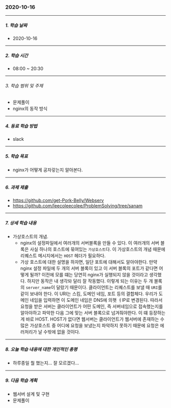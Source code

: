 ### 2020-10-16

-----
##### 1. 학습 날짜
- 2020-10-16

-----
##### 2. 학습 시간
- 08:00 ~ 20:30

-----
###### 3. 학습 범위 및 주제
- 문제풀이
- nginx의 동작 방식

-----
##### 4. 동료 학습 방법
- slack

-----
##### 5. 학습 목표
- nginx가 어떻게 공자갛는지 알아본다.

-----
##### 6. 과제 제출
- https://github.com/get-Pork-Belly/Webserv
- https://github.com/leecoleecolee/ProblemSolving/tree/sanam

-----
##### 7. 상세 학습 내용

- 가상호스트의 개념.
    - nginx의 설정파일에서 여러개의 서버블록을 만들 수 있다. 이 여러개의 서버 블록은 사실 하나의 호스트에 묶여있는 `가상호스트`다. 이 가상호스트의 개념 때문에 리퀘스트 메시지에서는 `HOST` 헤더가 필요하다.
    - 가상 호스트에 대한 설명을 하자면, 일단 포트에 대해서도 알아야한다. 만약 nginx 설정 파일에 두 개의 서버 블록이 있고 이 서버 블록의 포트가 같다면 어떻게 될까? 이전에 모를 떄는 당연히 nginx가 실행되지 않을 것이라고 생각했다. 하지만 동작은 내 생각돠 달리 잘 작동했다. 이렇게 되는 이유는 두 개 블록의 `server_name`이 달랐기 때문이다. 클라이언트는 리퀘스트를 보낼 때 `URI`를 같이 보내야 한다. 이 URI는 스킴, 도메인 네임, 포트 등의 결합체다. 우리가 도메인 네임을 입력하면 이 도메인 네임은 DNS에 의햇 ㅓIP로 변경된다. 따라서 요청을 받은 서버는 클라이언트가 어떤 도메인, 즉 서버네임으로 접속했는지를 알아야하고 파악한 다음 그에 맞는 서버 블록으로 넘겨줘야한다. 이 떄 등장하는게 바로 HOST. HOST가 없다면 웹서버는 클라이언트가 웹서버에 존재하는 수 많은 가상호스트 중 어디에 요청을 보냈는지 파악하지 못하기 때문에 요청은 에러처리가 날 수밖에 없을 것이다.


-----
##### 8. 오늘 학습 내용에 대한 개인적인 총평
- 하루종일 뭘 했는지... 잘 모르겠다...

-----

##### 9. 다음 학습 계획

- 웹서버 설계 및 구현
- 문제풀이
